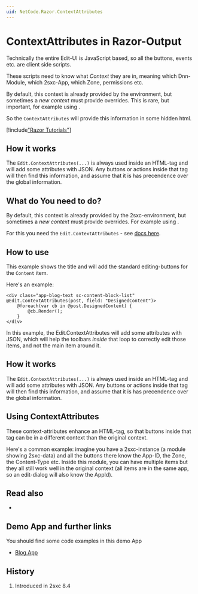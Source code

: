 ```yaml
---
uid: NetCode.Razor.ContextAttributes
---
```


# ContextAttributes in Razor-Output

Technically the entire Edit-UI is JavaScript based, so all the buttons, events etc. are client side scripts.

These scripts need to know what _Context_ they are in, meaning which Dnn-Module, which 2sxc-App, which Zone, permissions etc. 

By default, this context is already provided by the environment, but sometimes a _new context_ must provide overrides. This is rare, but important, for example using [](xref:Basics.Cms.InnerContent.Index). 

So the `ContextAttributes` will provide this information in some hidden html.

[!include["Razor Tutorials"](~/shared/tutorials/razor.md)]


## How it works

The `Edit.ContextAttributes(...)` is always used inside an HTML-tag and will add some attributes with JSON. Any buttons or actions inside that tag will then find this information, and assume that it is has precendence over the global information.

## What do You need to do?

By default, this context is already provided by the 2sxc-environment, but sometimes a _new context_ must provide overrides. For example using [](xref:Basics.Cms.InnerContent.Index). 

For this you need the `Edit.ContextAttributes` - see [docs here](xref:ToSic.Sxc.Services.IEditService.ContextAttributes*).


## How to use

This example shows the title and will add the standard editing-buttons for the `Content` item.

Here's an [](xref:Basics.Cms.InnerContent.Index) example:

```razor
<div class="app-blog-text sc-content-block-list" @Edit.ContextAttributes(post, field: "DesignedContent")>
    @foreach(var cb in @post.DesignedContent) {
        @cb.Render();
    }
</div>
```

In this example, the Edit.ContextAttributes will add some attributes with JSON, which will help the toolbars _inside_ that loop to correctly edit those items, and not the main item around it.

## How it works
The `Edit.ContextAttributes(...)` is always used inside an HTML-tag and will add some attributes with JSON. Any buttons or actions inside that tag will then find this information, and assume that it is has precendence over the global information.


## Using ContextAttributes
These context-attributes enhance an HTML-tag, so that buttons inside that tag can be in a different context than the original context. 

Here's a common example: imagine you have a 2sxc-instance (a module showing 2sxc-data) and all the buttons there know the App-ID, the Zone, the Content-Type etc. Inside this module, you can have multiple items but they all still work well in the original context (all items are in the same app, so an edit-dialog will also know the AppId). 

## Read also

* [](xref:Basics.Cms.InnerContent.Index)

## Demo App and further links

You should find some code examples in this demo App
* [Blog App](xref:App.Blog)


## History

1. Introduced in 2sxc 8.4
